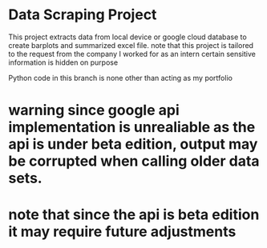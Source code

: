 # Data Scraping Project
This project extracts data from local device or google cloud database to create barplots and summarized excel file.
note that this project is tailored to the request from the company I worked for as an intern certain sensitive information is hidden on purpose

Python code in this branch is none other than acting as my portfolio
# warning since google api implementation is unrealiable as the api is under beta edition, output may be corrupted when calling older data sets.
# note that since the api is beta edition it may require future adjustments 
# 
